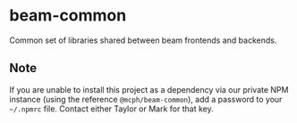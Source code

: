 # beam-common

Common set of libraries shared between beam frontends and backends.

## Note
If you are unable to install this project as a dependency via our private NPM instance (using the reference `@mcph/beam-common`), add a password to your `~/.npmrc` file.  Contact either Taylor or Mark for that key.
